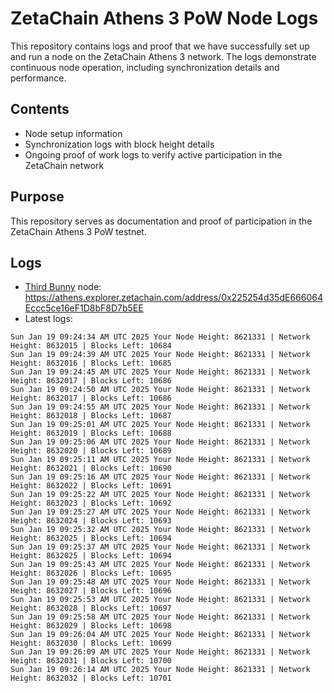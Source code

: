 # ZetaChain Athens 3 PoW Node Logs
This repository contains logs and proof that we have successfully set up and run a node on the ZetaChain Athens 3 network. The logs demonstrate continuous node operation, including synchronization details and performance.

## Contents
- Node setup information
- Synchronization logs with block height details
- Ongoing proof of work logs to verify active participation in the ZetaChain network

## Purpose
This repository serves as documentation and proof of participation in the ZetaChain Athens 3 PoW testnet.

## Logs

- [Third Bunny](https://thirdbunny.xyz/) node: https://athens.explorer.zetachain.com/address/0x225254d35dE666064Eccc5ce16eF1D8bF8D7b5EE
- Latest logs:
```
Sun Jan 19 09:24:34 AM UTC 2025 Your Node Height: 8621331 | Network Height: 8632015 | Blocks Left: 10684
Sun Jan 19 09:24:39 AM UTC 2025 Your Node Height: 8621331 | Network Height: 8632016 | Blocks Left: 10685
Sun Jan 19 09:24:45 AM UTC 2025 Your Node Height: 8621331 | Network Height: 8632017 | Blocks Left: 10686
Sun Jan 19 09:24:50 AM UTC 2025 Your Node Height: 8621331 | Network Height: 8632017 | Blocks Left: 10686
Sun Jan 19 09:24:55 AM UTC 2025 Your Node Height: 8621331 | Network Height: 8632018 | Blocks Left: 10687
Sun Jan 19 09:25:01 AM UTC 2025 Your Node Height: 8621331 | Network Height: 8632019 | Blocks Left: 10688
Sun Jan 19 09:25:06 AM UTC 2025 Your Node Height: 8621331 | Network Height: 8632020 | Blocks Left: 10689
Sun Jan 19 09:25:11 AM UTC 2025 Your Node Height: 8621331 | Network Height: 8632021 | Blocks Left: 10690
Sun Jan 19 09:25:16 AM UTC 2025 Your Node Height: 8621331 | Network Height: 8632022 | Blocks Left: 10691
Sun Jan 19 09:25:22 AM UTC 2025 Your Node Height: 8621331 | Network Height: 8632023 | Blocks Left: 10692
Sun Jan 19 09:25:27 AM UTC 2025 Your Node Height: 8621331 | Network Height: 8632024 | Blocks Left: 10693
Sun Jan 19 09:25:32 AM UTC 2025 Your Node Height: 8621331 | Network Height: 8632025 | Blocks Left: 10694
Sun Jan 19 09:25:37 AM UTC 2025 Your Node Height: 8621331 | Network Height: 8632025 | Blocks Left: 10694
Sun Jan 19 09:25:43 AM UTC 2025 Your Node Height: 8621331 | Network Height: 8632026 | Blocks Left: 10695
Sun Jan 19 09:25:48 AM UTC 2025 Your Node Height: 8621331 | Network Height: 8632027 | Blocks Left: 10696
Sun Jan 19 09:25:53 AM UTC 2025 Your Node Height: 8621331 | Network Height: 8632028 | Blocks Left: 10697
Sun Jan 19 09:25:58 AM UTC 2025 Your Node Height: 8621331 | Network Height: 8632029 | Blocks Left: 10698
Sun Jan 19 09:26:04 AM UTC 2025 Your Node Height: 8621331 | Network Height: 8632030 | Blocks Left: 10699
Sun Jan 19 09:26:09 AM UTC 2025 Your Node Height: 8621331 | Network Height: 8632031 | Blocks Left: 10700
Sun Jan 19 09:26:14 AM UTC 2025 Your Node Height: 8621331 | Network Height: 8632032 | Blocks Left: 10701
```
